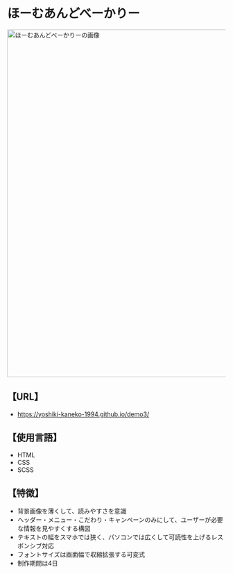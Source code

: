 # ほーむあんどべーかりー  

<img src='https://github.com/user-attachments/assets/ba5d73a8-4f88-4318-afa1-a87626a10564' alt='ほーむあんどべーかりーの画像' width='800px'>  

## 【URL】  
- https://yoshiki-kaneko-1994.github.io/demo3/  

## 【使用言語】
- HTML  
- CSS  
- SCSS  

## 【特徴】  
- 背景画像を薄くして、読みやすさを意識  
- ヘッダー・メニュー・こだわり・キャンペーンのみにして、ユーザーが必要な情報を見やすくする構図  
- テキストの幅をスマホでは狭く、パソコンでは広くして可読性を上げるレスポンシブ対応  
- フォントサイズは画面幅で収縮拡張する可変式  
- 制作期間は4日  
